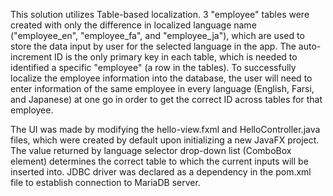 This solution utilizes Table-based localization. 3 "employee" tables were created with only the difference in localized language name ("employee_en", "employee_fa", and "employee_ja"), which are used to store the data input by user for the selected language in the app. The auto-increment ID is the only primary key in each table, which is needed to identified a specific "employee" (a row in the tables). To successfully localize the employee information into the database, the user will need to enter information of the same employee in every language (English, Farsi, and Japanese) at one go in order to get the correct ID across tables for that employee.

The UI was made by modifying the hello-view.fxml and HelloController.java files, which were created by default upon initializing a new JavaFX project. The value returned by language selector drop-down list (ComboBox element) determines the correct table to which the current inputs will be inserted into. JDBC driver was declared as a dependency in the pom.xml file to establish connection to MariaDB server. 
